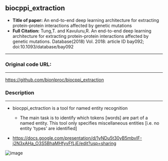 ## biocppi_extraction

- **Title of paper:** An end-to-end deep learning architecture for extracting protein-protein interactions affected by genetic mutations
- **Full Citation:** Tung,T. and Kavuluru,R. An end-to-end deep learning architecture for extracting protein-protein interactions affected by genetic mutations. Database(2018) Vol. 2018: article ID bay092; doi:10.1093/database/bay092

___



### Original code URL:

___

https://github.com/bionlproc/biocppi_extraction



### Description

___

- biocppi_ectraction is a tool for named entity recognition

  - The main task is to identify which tokens [words] are part of a named entity. This tool only specifies miscellaneous entities [i.e. no entity 'types' are identified]

    

- https://docs.google.com/presentation/d/1yNDu5t30yB5mbvlF-j2N3xAHa_O3S5BhaMHfyvFfLjE/edit?usp=sharing

![image](https://drive.google.com/uc?export=view&id=1brDIM4Gs85tJ8Aw6LsjW7MTzyRTu3y3W)

